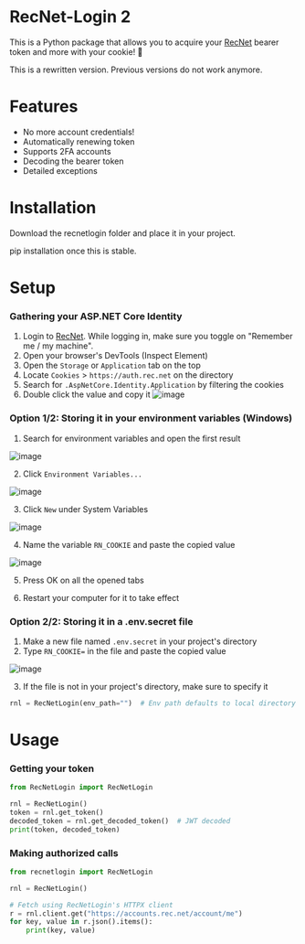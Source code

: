 # RecNet-Login 2
This is a Python package that allows you to acquire your [RecNet](https://rec.net/) bearer token and more with your cookie! 🍪

This is a rewritten version. Previous versions do not work anymore.

# Features
- No more account credentials!
- Automatically renewing token
- Supports 2FA accounts
- Decoding the bearer token
- Detailed exceptions

# Installation
Download the recnetlogin folder and place it in your project.

pip installation once this is stable.

# Setup
### Gathering your ASP.NET Core Identity
1. Login to [RecNet](https://rec.net/). While logging in, make sure you toggle on "Remember me / my machine".
2. Open your browser's DevTools (Inspect Element)
3. Open the `Storage` or `Application` tab on the top
4. Locate `Cookies` > `https://auth.rec.net` on the directory
5. Search for `.AspNetCore.Identity.Application` by filtering the cookies
6. Double click the value and copy it 
![image](https://github.com/Jegarde/RecNet-Login/assets/13438202/1fa41865-f8e4-43d8-9749-5b8dec070e93)

### Option 1/2: Storing it in your environment variables (Windows)
1. Search for environment variables and open the first result

![image](https://github.com/Jegarde/RecNet-Login/assets/13438202/c35ebeb9-de31-46ba-a264-f02138560321)

2. Click `Environment Variables...`

![image](https://github.com/Jegarde/RecNet-Login/assets/13438202/dd341365-fa90-4145-82aa-94a12f91019a)

3. Click `New` under System Variables

![image](https://github.com/Jegarde/RecNet-Login/assets/13438202/2d098f6f-145c-4232-b9ed-86000622a077)

4. Name the variable `RN_COOKIE` and paste the copied value

![image](https://github.com/Jegarde/RecNet-Login/assets/13438202/1aa8cfe0-a7a2-4237-b19d-9787d49b225b)

5. Press OK on all the opened tabs

6. Restart your computer for it to take effect

### Option 2/2: Storing it in a .env.secret file
1. Make a new file named `.env.secret` in your project's directory
2. Type `RN_COOKIE=` in the file and paste the copied value

![image](https://github.com/Jegarde/RecNet-Login/assets/13438202/f6ffe81c-a810-4651-bbc6-5019bba71a0c)

3. If the file is not in your project's directory, make sure to specify it
```py
rnl = RecNetLogin(env_path="")  # Env path defaults to local directory
```

# Usage

### Getting your token
```py
from RecNetLogin import RecNetLogin

rnl = RecNetLogin()
token = rnl.get_token()
decoded_token = rnl.get_decoded_token()  # JWT decoded
print(token, decoded_token)
```

### Making authorized calls
```py
from recnetlogin import RecNetLogin

rnl = RecNetLogin()

# Fetch using RecNetLogin's HTTPX client
r = rnl.client.get("https://accounts.rec.net/account/me")
for key, value in r.json().items():
    print(key, value)
```
